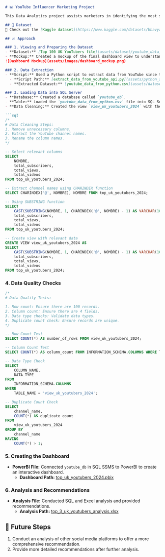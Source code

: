 ```markdown
# 📊 YouTube Influencer Marketing Project

This Data Analytics project assists marketers in identifying the most suitable YouTuber for promoting product sales, leveraging data-driven insights to maximize marketing effectiveness. 🚀

## 📁 Dataset
🔗 Check out the [Kaggle dataset](https://www.kaggle.com/datasets/bhavyadhingra00020/top-100-social-media-influencers-2024-countrywise?resource=download) for a comprehensive collection of data sourced from various social media platforms as of the first half of 2024.

## 📈 Approach

### 1. Viewing and Preparing the Dataset
- **Dataset:** [Top 100 UK YouTubers file](assets/dataset/youtube_data_united-kingdom.csv)
- **Mockup:** Created a mockup of the final dashboard view to understand the desired layout.
![Dashboard Mockup](assets/images/dashboard_mockup.png)

### 2. Data Extraction
- **Script:** Used a Python script to extract data from YouTube since the Kaggle dataset contained information in a foreign language.
  - **Script Path:** [extract_data_from_youtube_api.py](assets/python_script/extract_data_from_youtube_api.py)
  - **Extracted Dataset:** [youtube_data_from_python.csv](assets/dataset/youtube_data_from_python.csv)

### 3. Loading Data into SQL Server
- **Database:** Created a database called `youtube_db`.
- **Table:** Loaded the `youtube_data_from_python.csv` file into SQL Server and renamed the table to `top_uk_youtubers_2024`.
- **Data Cleaning:** Created the view `view_uk_youtubers_2024` with the following steps:

```sql
/*
# Data Cleaning Steps:
1. Remove unnecessary columns.
2. Extract the YouTube channel names.
3. Rename the column names.
*/

-- Select relevant columns
SELECT
    NOMBRE,
    total_subscribers,
    total_views,
    total_videos
FROM top_uk_youtubers_2024;

-- Extract channel names using CHARINDEX function
SELECT CHARINDEX('@', NOMBRE), NOMBRE FROM top_uk_youtubers_2024;

-- Using SUBSTRING function
SELECT 
    CAST(SUBSTRING(NOMBRE, 1, CHARINDEX('@', NOMBRE) - 1) AS VARCHAR(100)) AS channel_name,
    total_subscribers,
    total_views,
    total_videos
FROM top_uk_youtubers_2024;

-- Create view with relevant data
CREATE VIEW view_uk_youtubers_2024 AS
SELECT 
    CAST(SUBSTRING(NOMBRE, 1, CHARINDEX('@', NOMBRE) - 1) AS VARCHAR(100)) AS channel_name,
    total_subscribers,
    total_views,
    total_videos
FROM top_uk_youtubers_2024;
```

### 4. Data Quality Checks
```sql
/*
# Data Quality Tests:

1. Row count: Ensure there are 100 records.
2. Column count: Ensure there are 4 fields.
3. Data type checks: Validate data types.
4. Duplicate count check: Ensure records are unique.
*/

-- Row Count Test
SELECT COUNT(*) AS number_of_rows FROM view_uk_youtubers_2024;

-- Column Count Test
SELECT COUNT(*) AS column_count FROM INFORMATION_SCHEMA.COLUMNS WHERE TABLE_NAME = 'view_uk_youtubers_2024';

-- Data Type Check
SELECT
    COLUMN_NAME,
    DATA_TYPE
FROM
    INFORMATION_SCHEMA.COLUMNS
WHERE
    TABLE_NAME = 'view_uk_youtubers_2024';

-- Duplicate Count Check
SELECT
    channel_name,
    COUNT(*) AS duplicate_count
FROM 
    view_uk_youtubers_2024
GROUP BY 
    channel_name
HAVING 
    COUNT(*) > 1;
```

### 5. Creating the Dashboard
- **PowerBI File:** Connected `youtube_db` in SQL SSMS to PowerBI to create an interactive dashboard.
  - **Dashboard Path:** [top_uk_youtubers_2024.pbix](assets/interactive_dashboard/top_uk_youtubers_2024.pbix)

### 6. Analysis and Recommendations
- **Analysis File:** Conducted SQL and Excel analysis and provided recommendations.
  - **Analysis Path:** [top_3_uk_youtubers_analysis.xlsx](assets/sql_excel_analysis_and_recommendations/top_3_uk_youtubers_analysis.xlsx)

## 🚀 Future Steps
1. Conduct an analysis of other social media platforms to offer a more comprehensive recommendation.
2. Provide more detailed recommendations after further analysis.
